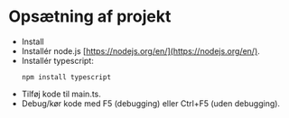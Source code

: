 # Opsætning af projekt

- Install
- Installér node.js [https://nodejs.org/en/](https://nodejs.org/en/).
- Installér typescript:
    ```
    npm install typescript
    ```
- Tilføj kode til main.ts.
- Debug/kør kode med F5 (debugging) eller Ctrl+F5 (uden debugging).
